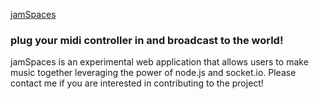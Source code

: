<a href=http://www.jamspaces.com> jamSpaces </a>
<h3> plug your midi controller in and broadcast to the world! </h3>

<p> jamSpaces is an experimental web application that allows users to make music together leveraging the power of node.js and socket.io. Please contact me if you are interested in contributing to the project!</p>


